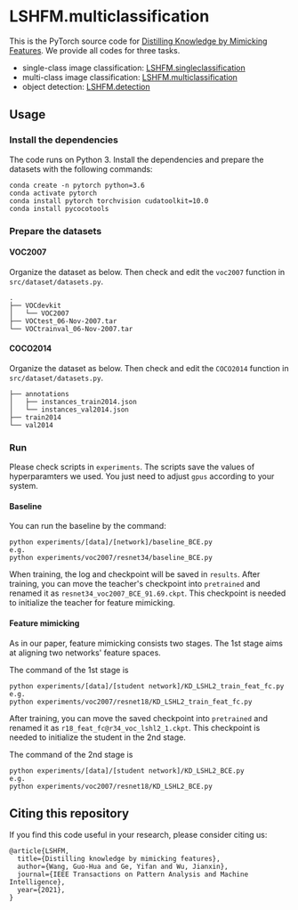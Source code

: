 # LSHFM.multiclassification

This is the PyTorch source code for [Distilling Knowledge by Mimicking Features](https://arxiv.org/abs/2011.01424). We provide all codes for three tasks.

* single-class image classification: [LSHFM.singleclassification](https://github.com/DoctorKey/LSHFM.singleclassification)
* multi-class image classification: [LSHFM.multiclassification](https://github.com/DoctorKey/LSHFM.multiclassification)
* object detection: [LSHFM.detection](https://github.com/DoctorKey/LSHFM.detection)

## Usage

### Install the dependencies

The code runs on Python 3. Install the dependencies and prepare the datasets with the following commands:

```
conda create -n pytorch python=3.6
conda activate pytorch
conda install pytorch torchvision cudatoolkit=10.0 
conda install pycocotools
```

### Prepare the datasets

#### VOC2007

Organize the dataset as below. Then check and edit the `voc2007` function in `src/dataset/datasets.py`. 
```
.
├── VOCdevkit
│   └── VOC2007
├── VOCtest_06-Nov-2007.tar
└── VOCtrainval_06-Nov-2007.tar
```

#### COCO2014

Organize the dataset as below. Then check and edit the `COCO2014` function in `src/dataset/datasets.py`. 
```
├── annotations
│   ├── instances_train2014.json
│   └── instances_val2014.json
├── train2014
└── val2014
```

### Run

Please check scripts in `experiments`. The scripts save the values of hyperparamters we used. You just need to adjust `gpus` according to your system.

#### Baseline

You can run the baseline by the command:
```
python experiments/[data]/[network]/baseline_BCE.py
e.g.
python experiments/voc2007/resnet34/baseline_BCE.py
```

When training, the log and checkpoint will be saved in `results`. After training, you can move the teacher's checkpoint into `pretrained` and renamed it as `resnet34_voc2007_BCE_91.69.ckpt`. This checkpoint is needed to initialize the teacher for feature mimicking.

#### Feature mimicking

As in our paper, feature mimicking consists two stages. The 1st stage aims at aligning two networks' feature spaces.

The command of the 1st stage is
```
python experiments/[data]/[student network]/KD_LSHL2_train_feat_fc.py
e.g.
python experiments/voc2007/resnet18/KD_LSHL2_train_feat_fc.py
```

After training, you can move the saved checkpoint into `pretrained` and renamed it as `r18_feat_fc@r34_voc_lshl2_1.ckpt`. This checkpoint is needed to initialize the student in the 2nd stage.

The command of the 2nd stage is
```
python experiments/[data]/[student network]/KD_LSHL2_BCE.py
e.g.
python experiments/voc2007/resnet18/KD_LSHL2_BCE.py
```

## Citing this repository

If you find this code useful in your research, please consider citing us:

```
@article{LSHFM,
  title={Distilling knowledge by mimicking features},
  author={Wang, Guo-Hua and Ge, Yifan and Wu, Jianxin},
  journal={IEEE Transactions on Pattern Analysis and Machine Intelligence},
  year={2021},
}
```